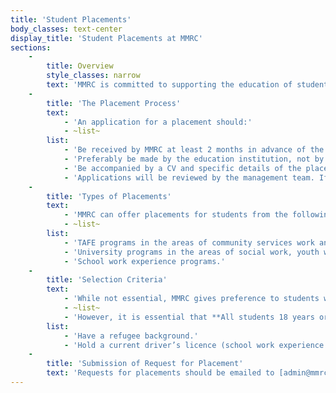 ```yaml
---
title: 'Student Placements'
body_classes: text-center
display_title: 'Student Placements at MMRC'
sections:
    -
        title: Overview
        style_classes: narrow
        text: 'MMRC is committed to supporting the education of students through providing placements which form part of a recognised qualification in a field which is relevant to the work MMRC does. However, MMRC is a small organisation and is not always able to provide suitable supervision or relevant areas of work for students. Our capacity to accept students on placement will depend on existing circumstances at the time of the request.'
    -
        title: 'The Placement Process'
        text:
            - 'An application for a placement should:'
            - ~list~
        list:
            - 'Be received by MMRC at least 2 months in advance of the placement commencement date.'
            - 'Preferably be made by the education institution, not by the student him or herself. We do not have the capacity to review multiple requests from individuals. However, we recognise some institutions expect students to organise their own placements so in these cases, direct applications can be made.'
            - 'Be accompanied by a CV and specific details of the placement requirements of the education institution concerned, including the exact time frame and duration (i.e. start and finish dates, numbers of hours each week etc). Any documentation relating to the aims and objectives of the placement and the supervision and reporting requirements expected of MMRC should be included.'
            - 'Applications will be reviewed by the management team. If MMRC has the capacity for a student placement and the applicant is considered suitable, a meeting between the student and MMRC will be arranged to discuss the placement and to ensure a good “fit” between the student and MMRC.'
    -
        title: 'Types of Placements'
        text:
            - 'MMRC can offer placements for students from the following areas of study:'
            - ~list~
        list:
            - 'TAFE programs in the areas of community services work and youth work.'
            - 'University programs in the areas of social work, youth work, children and family services, and community development.'
            - 'School work experience programs.'
    -
        title: 'Selection Criteria'
        text:
            - 'While not essential, MMRC gives preference to students who:'
            - ~list~
            - 'However, it is essential that **All students 18 years or older hold a current Working with Children Check and Police Clearance before they commence their placement**.'
        list:
            - 'Have a refugee background.'
            - 'Hold a current driver’s licence (school work experience placements excepted).'
    -
        title: 'Submission of Request for Placement'
        text: 'Requests for placements should be emailed to [admin@mmrcwa.org.au](mailto:admin@mmrcwa.org.au) at least 2 months in advance of placement starting date with required documentation. MMRC will endeavour to respond within 3 weeks. Applications which do not include all the requested information will not be considered.'
---
```


